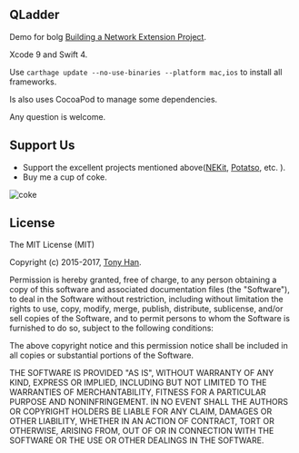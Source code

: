 ## QLadder

Demo for bolg [Building a Network Extension Project](http://ibloodline.com/articles/2017/11/15/NetworkExtension-02.html).

Xcode 9 and Swift 4.

Use `carthage update --no-use-binaries --platform mac,ios` to install all frameworks.

Is also uses CocoaPod to manage some dependencies.

Any question is welcome.

## Support Us

- Support the excellent projects mentioned above([NEKit](https://github.com/zhuhaow/NEKit), [Potatso](https://github.com/Potatso/Potatso), etc. ).
- Buy me a cup of coke.

![coke](https://lettleprince.github.io/images/support/wechat-coke-240.png)

## License

The MIT License (MIT)

Copyright (c) 2015-2017, [Tony Han](https://github.com/lettleprince).

Permission is hereby granted, free of charge, to any person obtaining a copy
of this software and associated documentation files (the "Software"), to deal
in the Software without restriction, including without limitation the rights
to use, copy, modify, merge, publish, distribute, sublicense, and/or sell
copies of the Software, and to permit persons to whom the Software is
furnished to do so, subject to the following conditions:

The above copyright notice and this permission notice shall be included in
all copies or substantial portions of the Software.

THE SOFTWARE IS PROVIDED "AS IS", WITHOUT WARRANTY OF ANY KIND, EXPRESS OR
IMPLIED, INCLUDING BUT NOT LIMITED TO THE WARRANTIES OF MERCHANTABILITY,
FITNESS FOR A PARTICULAR PURPOSE AND NONINFRINGEMENT. IN NO EVENT SHALL THE
AUTHORS OR COPYRIGHT HOLDERS BE LIABLE FOR ANY CLAIM, DAMAGES OR OTHER
LIABILITY, WHETHER IN AN ACTION OF CONTRACT, TORT OR OTHERWISE, ARISING FROM,
OUT OF OR IN CONNECTION WITH THE SOFTWARE OR THE USE OR OTHER DEALINGS IN
THE SOFTWARE.
